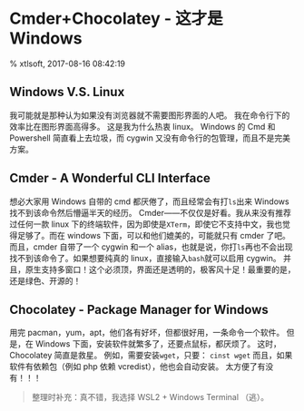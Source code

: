 # Cmder+Chocolatey - 这才是 Windows

% xtlsoft, 2017-08-16 08:42:19

## Windows V.S. Linux

我可能就是那种认为如果没有浏览器就不需要图形界面的人吧。
我在命令行下的效率比在图形界面高得多。
这是我为什么热衷 linux。
Windows 的 Cmd 和 Powershell 简直看上去垃圾，而 cygwin 又没有命令行的包管理，而且不是完美方案。

## Cmder - A Wonderful CLI Interface

想必大家用 Windows 自带的 cmd 都厌倦了，而且经常会有打`ls`出来 Windows 找不到该命令然后懵逼半天的经历。
Cmder——不仅仅是好看。我从来没有推荐过任何一款 linux 下的终端软件，因为即使是`XTerm`，即使它不支持中文，我也觉得足够了。而在 windows 下面，可以和他们媲美的，可能就只有 cmder 了吧。
而且，cmder 自带了一个 cygwin 和一个 alias，也就是说，你打`ls`再也不会出现找不到该命令了。如果想要纯真的 linux，直接输入`bash`就可以启用 cygwin。
并且，原生支持多窗口！这个必须顶，界面还是透明的，极客风十足！最重要的是，还是绿色、开源的！

## Chocolatey - Package Manager for Windows

用完 pacman，yum，apt，他们各有好坏，但都很好用，一条命令一个软件。
但是，在 Windows 下面，安装软件就繁多了，还要点鼠标，都厌烦了。
这时，Chocolatey 简直是救星。
例如，需要安装`wget`，只要：
`cinst wget`
而且，如果软件有依赖包（例如 php 依赖 vcredist），他也会自动安装。
太方便了有没有！！！

> 整理时补充：真不错，我选择 WSL2 + Windows Terminal （逃）。
